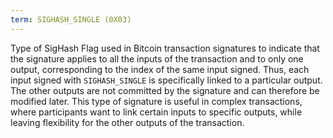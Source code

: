 ```yaml
---
term: SIGHASH_SINGLE (0X03)
---
```


Type of SigHash Flag used in Bitcoin transaction signatures to indicate that the signature applies to all the inputs of the transaction and to only one output, corresponding to the index of the same input signed. Thus, each input signed with `SIGHASH_SINGLE` is specifically linked to a particular output. The other outputs are not committed by the signature and can therefore be modified later. This type of signature is useful in complex transactions, where participants want to link certain inputs to specific outputs, while leaving flexibility for the other outputs of the transaction.
